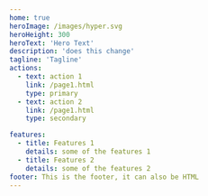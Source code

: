 ```yaml
---
home: true
heroImage: /images/hyper.svg
heroHeight: 300
heroText: 'Hero Text'
description: 'does this change'
tagline: 'Tagline'
actions:
  - text: action 1
    link: /page1.html
    type: primary
  - text: action 2
    link: /page1.html
    type: secondary

features:
  - title: Features 1
    details: some of the features 1
  - title: Features 2
    details: some of the features 2
footer: This is the footer, it can also be HTML
---
```

